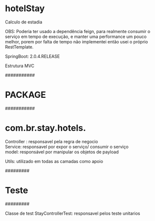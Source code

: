 # hotelStay
Calculo de estadia

OBS: Poderia ter usado a dependência feign, para realmente consumir o serviço em tempo de execução, e manter uma performance um pouco melhor, porem por falta de tempo não implementei então usei o próprio RestTemplate.

SpringBoot: 2.0.4.RELEASE

Estrutura MVC

###########
# PACKAGE #
###########

# com.br.stay.hotels.
Controller : responsavel pela regra de negocio                                                                                               
Service: responsavel por expor o serviço/ consumir o serviço                                                                                 
model: responsável por manipular os objetos de payload

Utils:  utilizado em todas as camadas como apoio


#########
# Teste #
#########

Classe de test 
StayControllerTest: responsavel pelos teste unitarios
